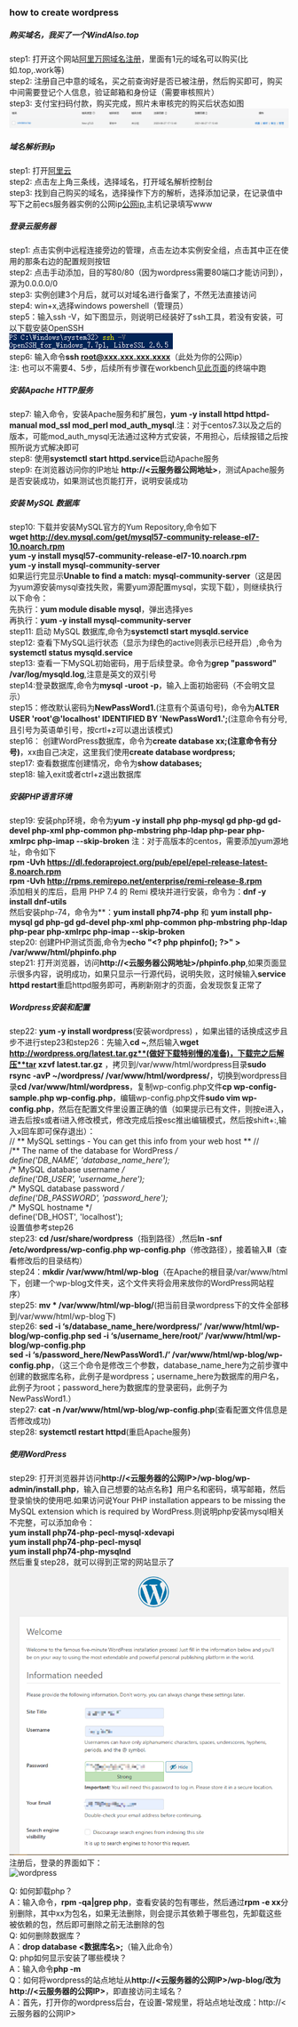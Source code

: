 ### how to create wordpress

##### 购买域名，我买了一个WindAlso.top
step1: 打开这个网站[阿里万网域名注册](https://wanwang.aliyun.com/domain)，里面有1元的域名可以购买(比如.top,.work等)  
step2: 注册自己中意的域名，买之前查询好是否已被注册，然后购买即可，购买中间需要登记个人信息，验证邮箱和身份证（需要审核照片）  
step3: 支付宝扫码付款，购买完成，照片未审核完的购买后状态如图![windalso](https://github.com/linyang23/Q-A-in-level-2/blob/master/photo/windalso.png)  

##### 域名解析到ip
step1: 打开[阿里云](https://homenew.console.aliyun.com/)  
step2: 点击左上角三条线，选择域名，打开域名解析控制台  
step3: 找到自己购买的域名，选择操作下方的解析，选择添加记录，在记录值中写下之前ecs服务器实例的公网ip[公网ip](https://github.com/linyang23/Q-A-in-level-2/blob/master/photo/explainip.png),主机记录填写www  

##### 登录云服务器
step1: 点击实例中远程连接旁边的管理，点击左边本实例安全组，点击其中正在使用的那条右边的配置规则按钮  
step2: 点击手动添加，目的写80/80（因为wordpress需要80端口才能访问到），源为0.0.0.0/0   
step3: 实例创建3个月后，就可以对域名进行备案了，不然无法直接访问  
step4: win+x,选择windows powershell（管理员）  
step5：输入ssh -V，如下图显示，则说明已经装好了ssh工具，若没有安装，可以下载安装OpenSSH  
![ssh工具](https://github.com/linyang23/Q-A-in-level-2/blob/master/photo/ssh.png)  
step6: 输入命令**ssh root@xxx.xxx.xxx.xxxx**（此处为你的公网ip）  
注: 也可以不需要4、5步，后续所有步骤在workbench[见此页面](https://github.com/linyang23/Q-A-in-level-2/blob/master/doc/0003_vscode%E9%85%8D%E7%BD%AE%E9%98%BF%E9%87%8C%E4%BA%91.md)的终端中跑  

##### 安装Apache HTTP服务
step7: 输入命令，安装Apache服务和扩展包，**yum -y install httpd httpd-manual mod_ssl mod_perl mod_auth_mysql**.注：对于centos7.3以及之后的版本，可能mod_auth_mysql无法通过这种方式安装，不用担心，后续报错之后按照所说方式解决即可  
step8: 使用**systemctl start httpd.service**启动Apache服务  
step9: 在浏览器访问你的IP地址 **http://<云服务器公网地址>**，测试Apache服务是否安装成功，如果测试也页能打开，说明安装成功  

##### 安装 MySQL 数据库
step10: 下载并安装MySQL官方的Yum Repository,命令如下  
**wget http://dev.mysql.com/get/mysql57-community-release-el7-10.noarch.rpm  
yum -y install mysql57-community-release-el7-10.noarch.rpm  
yum -y install mysql-community-server**  
如果运行完显示**Unable to find a match: mysql-community-server**（这是因为yum源安装mysql查找失败，需要yum源配置mysql，实现下载），则继续执行以下命令：  
先执行：**yum module disable mysql**，弹出选择yes  
再执行：**yum -y install mysql-community-server**  
step11: 启动 MySQL 数据库,命令为**systemctl start mysqld.service**  
step12: 查看下MySQL运行状态（显示为绿色的active则表示已经开启）,命令为**systemctl status mysqld.service**  
step13: 查看一下MySQL初始密码，用于后续登录。命令为**grep "password" /var/log/mysqld.log**,注意是英文的双引号  
step14:登录数据库,命令为**mysql -uroot -p**，输入上面初始密码（不会明文显示）  
step15：修改默认密码为**NewPassWord1.**(注意有个英语句号)，命令为**ALTER USER 'root'@'localhost' IDENTIFIED BY 'NewPassWord1.';**(注意命令有分号,且引号为英语单引号，按crtl+z可以退出该模式)  
step16： 创建WordPress数据库，命令为**create database xx;(注意命令有分号)**，xx由自己决定，这里我们使用**create database wordpress;**  
step17: 查看数据库创建情况，命令为**show databases;**  
step18: 输入exit或者ctrl+z退出数据库  

##### 安装PHP语言环境
step19: 安装php环境，命令为**yum -y install php php-mysql gd php-gd gd-devel php-xml php-common php-mbstring php-ldap php-pear php-xmlrpc php-imap --skip-broken**
注：对于高版本的centos，需要添加yum源地址，命令如下  
**rpm -Uvh https://dl.fedoraproject.org/pub/epel/epel-release-latest-8.noarch.rpm**  
**rpm -Uvh http://rpms.remirepo.net/enterprise/remi-release-8.rpm**  
添加相关的库后，启用 PHP 7.4 的 Remi 模块并进行安装，命令为：**dnf -y install dnf-utils**  
然后安装php-74，命令为**：**yum install php74-php** 和 **yum install php-mysql gd php-gd gd-devel php-xml php-common php-mbstring php-ldap php-pear php-xmlrpc php-imap --skip-broken**  
step20: 创建PHP测试页面,命令为**echo "\<? php phpinfo(); ?>" > /var/www/html/phpinfo.php**  
step21: 打开浏览器，访问**http://<云服务器公网地址>/phpinfo.php**,如果页面显示很多内容，说明成功，如果只显示一行源代码，说明失败，这时候输入**service httpd restart**重启httpd服务即可，再刷新刚才的页面，会发现恢复正常了

##### Wordpress安装和配置
step22: **yum -y install wordpress**(安装wordpress) ，如果出错的话换成这步且步不进行step23和step26：先输入**cd ~**,然后输入**wget http://wordpress.org/latest.tar.gz**(做好下载特别慢的准备)，下载完之后解压**tar xzvf latest.tar.gz** ，拷贝到/var/www/html/wordpress目录**sudo rsync -avP ~/wordpress/ /var/www/html/wordpress/**，切换到wordpress目录**cd /var/www/html/wordpress**，复制wp-config.php文件**cp wp-config-sample.php wp-config.php**，编辑wp-config.php文件**sudo vim wp-config.php**，然后在配置文件里设置正确的值（如果提示已有文件，则按e进入，进去后按s或者i进入修改模式，修改完成后按esc推出编辑模式，然后按shift+:,输入x回车即可保存退出）：  
// ** MySQL settings - You can get this info from your web host ** //  
/** The name of the database for WordPress */  
define('DB_NAME', 'database_name_here');  
/** MySQL database username */  
define('DB_USER', 'username_here');  
/** MySQL database password */  
define('DB_PASSWORD', 'password_here');  
/** MySQL hostname */  
define('DB_HOST', 'localhost');  
设置值参考step26  
step23: **cd /usr/share/wordpress**（指到路径）,然后**ln -snf /etc/wordpress/wp-config.php wp-config.php**（修改路径），接着输入**ll**（查看修改后的目录结构）  
step24：**mkdir /var/www/html/wp-blog**（在Apache的根目录/var/www/html下，创建一个wp-blog文件夹，这个文件夹将会用来放你的WordPress网站程序）  
step25: **mv * /var/www/html/wp-blog/**(把当前目录wordpress下的文件全部移到/var/www/html/wp-blog下)  
step26: **sed -i ‘s/database_name_here/wordpress/’ /var/www/html/wp-blog/wp-config.php
sed -i ‘s/username_here/root/’ /var/www/html/wp-blog/wp-config.php  
sed -i ‘s/password_here/NewPassWord1./’ /var/www/html/wp-blog/wp-config.php**，（这三个命令是修改三个参数，database_name_here为之前步骤中创建的数据库名称，此例子是wordpress；username_here为数据库的用户名，此例子为root；password_here为数据库的登录密码，此例子为NewPassWord1.）  
step27: **cat -n /var/www/html/wp-blog/wp-config.php**(查看配置文件信息是否修改成功)  
step28: **systemctl restart httpd**(重启Apache服务)  

##### 使用WordPress
step29: 打开浏览器并访问**http://<云服务器的公网IP>/wp-blog/wp-admin/install.php**，输入自己想要的站点名称】用户名和密码，填写邮箱，然后登录愉快的使用吧.如果访问说Your PHP installation appears to be missing the MySQL extension which is required by WordPress.则说明php安装mysql相关不完整，可以添加命令：  
**yum install php74-php-pecl-mysql-xdevapi**  
**yum install php74-php-pecl-mysql**  
**yum install php74-php-mysqlnd**  
然后重复step28，就可以得到正常的网站显示了  
![wordpress](https://github.com/linyang23/Q-A-in-level-2/blob/master/photo/wordpress.png)  
注册后，登录的界面如下：  
![wordpress](https://github.com/linyang23/Q-A-in-level-2/blob/master/photo/wordpressyop.png)  


Q: 如何卸载php？  
A：输入命令，**rpm -qa|grep php**，查看安装的包有哪些，然后通过**rpm -e xx**分别删除，其中xx为包名，如果无法删除，则会提示其依赖于哪些包，先卸载这些被依赖的包，然后即可删除之前无法删除的包  
Q: 如何删除数据库？  
A：**drop database <数据库名>;**（输入此命令）  
Q: php如何显示安装了哪些模块？  
A：输入命令**php -m**  
Q：如何将wordpress的站点地址从**http://<云服务器的公网IP>/wp-blog/**改为**http://<云服务器的公网IP>**，即直接访问主域名？  
A：首先，打开你的wordpress后台，在设置-常规里，将站点地址改成：http://<云服务器的公网IP> 
